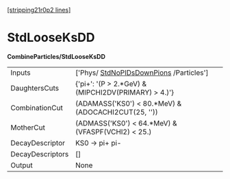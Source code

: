 [[stripping21r0p2 lines]](./stripping21r0p2-index)

# StdLooseKsDD

**CombineParticles/StdLooseKsDD**

|                  |                                                                                   |
|------------------|-----------------------------------------------------------------------------------|
| Inputs           | ['Phys/ [StdNoPIDsDownPions](./stripping21r0p2-stdnopidsdownpions) /Particles'] |
| DaughtersCuts    | {'pi+': '(P \> 2.\*GeV) & (MIPCHI2DV(PRIMARY) \> 4.)'}                            |
| CombinationCut   | (ADAMASS('KS0') \< 80.\*MeV) & (ADOCACHI2CUT(25, ''))                             |
| MotherCut        | (ADMASS('KS0') \< 64.\*MeV) & (VFASPF(VCHI2) \< 25.)                              |
| DecayDescriptor  | KS0 -\> pi+ pi-                                                                   |
| DecayDescriptors | []                                                                              |
| Output           | None                                                                              |
